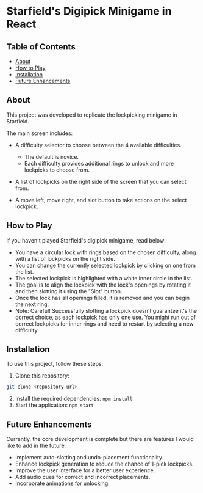 # Starfield's Digipick Minigame in React

## Table of Contents
 - [About](#About)
 - [How to Play](#How-to-Play)
 - [Installation](#Installation)
 - [Future Enhancements](#Future-Enhancements)

 ## About
This project was developed to replicate the lockpicking minigame in Starfield.

The main screen includes:
- A difficulty selector to choose between the 4 available difficulties.

  - The default is novice.
  - Each difficulty provides additional rings to unlock and more lockpicks to choose from.

- A list of lockpicks on the right side of the screen that you can select from.

- A move left, move right, and slot button to take actions on the select lockpick.

## How to Play
If you haven't played Starfield's digipick minigame, read below:

  - You have a circular lock with rings based on the chosen difficulty, along with a list of lockpicks on the right side.
  - You can change the currently selected lockpick by clicking on one from the list.
  - The selected lockpick is highlighted with a white inner circle in the list.
  - The goal is to align the lockpick with the lock's openings by rotating it and then slotting it using the "Slot" button.
  - Once the lock has all openings filled, it is removed and you can begin the next ring.
  - Note: Careful! Successfully slotting a lockpick doesn't guarantee it's the correct choice, as each lockpick has only one use. You might run out of correct lockpicks for inner rings and need to restart by selecting a new difficulty.

## Installation
To use this project, follow these steps:

  1. Clone this repository:
   ```bash
   git clone <repository-url>
   ```
  2. Install the required dependencies:
    ```npm install```
  3. Start the application:
    ```npm start```

## Future Enhancements
Currently, the core development is complete but there are features I would like to add in the future:
  - Implement auto-slotting and undo-placement functionality.
  - Enhance lockpick generation to reduce the chance of 1-pick lockpicks.
  - Improve the user interface for a better user experience.
  - Add audio cues for correct and incorrect placements.
  - Incorporate animations for unlocking.

